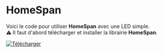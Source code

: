 # HomeSpan
Voici le code pour utiliser **HomeSpan** avec une LED simple.  
⚠️ Il faut d'abord télécharger et installer la librairie **HomeSpan**.

[![Télécharger](https://img.shields.io/badge/Télécharger-blue?style=for-the-badge&logo=github)](https://github.com/Projetinfo-12/HomeSpan/archive/refs/heads/main.zip)
